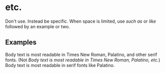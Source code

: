 # etc.

Don't use. Instead be specific. When space is limited, use *such as* or *like* followed by an example or two.

## Examples

Body text is most readable in Times New Roman, Palatino, and other serif fonts. (Not *Body text is most readable in Times New Roman, Palatino, etc*.)   
Body text is most readable in serif fonts like Palatino. 
